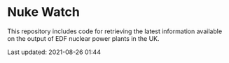 # Nuke Watch

This repository includes code for retrieving the latest information available on the output of EDF nuclear power plants in the UK.

Last updated: 2021-08-26 01:44